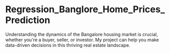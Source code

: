 # Regression_Banglore_Home_Prices_Prediction
Understanding the dynamics of the Bangalore housing market is crucial, whether you're a buyer, seller, or investor. My project can help you make data-driven decisions in this thriving real estate landscape.
